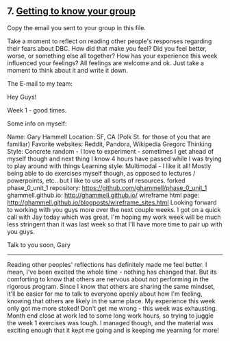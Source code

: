 ## 7. [Getting to know your group](7_get_to_know_your_group/readme.md)

Copy the email you sent to your group in this file.



Take a moment to reflect on reading other people's responses regarding their fears about DBC. How did that make you feel? Did you feel better, worse, or something else all together? How has your experience this week influenced your feelings? All feelings are welcome and ok. Just take a moment to think about it and write it down. 

<!-- Insert your response here -->

The E-mail to my team:

Hey Guys!

Week 1 - good times.  

Some info on myself:

Name:  Gary Hammell
Location:  SF, CA (Polk St. for those of you that are familiar)
Favorite websites:  Reddit, Pandora, Wikipedia
Gregorc Thinking Style:  Concrete random - I love to experiment - sometimes I get ahead of myself though and next thing I know 4 hours have passed while I was trying to play around with things
Learning style: Multimodal - I like it all!  Mostly being able to do exercises myself though, as opposed to lectures / powerpoints, etc.. but I like to use all sorts of resources.
forked phase_0_unit_1 repository:  https://github.com/ghammell/phase_0_unit_1
ghammell.github.io:  http://ghammell.github.io/
wireframe html page:  http://ghammell.github.io/blogposts/wireframe_sites.html
Looking forward to working with you guys more over the next couple weeks.  I got on a quick call with Jay today which was great.  I'm hoping my work week will be much less stringent than it was last week so that I'll have more time to pair up with you guys.

Talk to you soon,
Gary

--------------

Reading other peoples' reflections has definitely made me feel better.  I mean, I've been excited the whole time - nothing has changed that.  But its comforting to know that others are nervous about not performing in the rigorous program.  Since I know that others are sharing the same mindset, it'll be easier for me to talk to everyone openly about how I'm feeling, knowing that others are likely in the same place.  My experience this week only got me more stoked!  Don't get me wrong - this week was exhausting.  Month end close at work led to some long work hours, so trying to juggle the week 1 exercises was tough.  I managed though, and the material was exciting enough that it kept me going and is keeping me yearning for more!